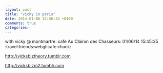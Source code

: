 ```yaml
---
layout: post
title: "vicky in paris"
date: 2014-01-06 15:56:33 +0100
comments: true
categories:
---
```



with vicky @ montmartre: cafe Au Clairon des Chasseurs: 01/06/14 15:45:35 :travel:friends:webgl:cafe:chuck:

http://vicksbiztheory.tumblr.com

http://vicksbizm2.tumblr.com
